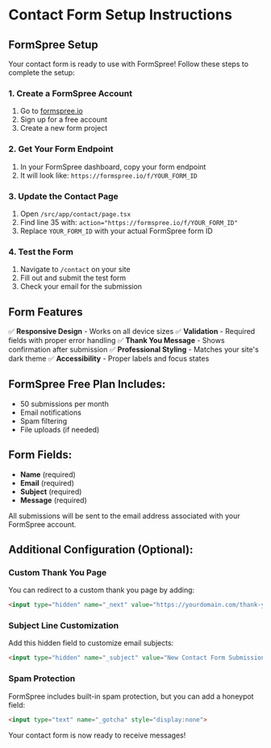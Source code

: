 # Contact Form Setup Instructions

## FormSpree Setup

Your contact form is ready to use with FormSpree! Follow these steps to complete the setup:

### 1. Create a FormSpree Account
1. Go to [formspree.io](https://formspree.io)
2. Sign up for a free account
3. Create a new form project

### 2. Get Your Form Endpoint
1. In your FormSpree dashboard, copy your form endpoint
2. It will look like: `https://formspree.io/f/YOUR_FORM_ID`

### 3. Update the Contact Page
1. Open `/src/app/contact/page.tsx`
2. Find line 35 with: `action="https://formspree.io/f/YOUR_FORM_ID"`
3. Replace `YOUR_FORM_ID` with your actual FormSpree form ID

### 4. Test the Form
1. Navigate to `/contact` on your site
2. Fill out and submit the test form
3. Check your email for the submission

## Form Features

✅ **Responsive Design** - Works on all device sizes
✅ **Validation** - Required fields with proper error handling
✅ **Thank You Message** - Shows confirmation after submission
✅ **Professional Styling** - Matches your site's dark theme
✅ **Accessibility** - Proper labels and focus states

## FormSpree Free Plan Includes:
- 50 submissions per month
- Email notifications
- Spam filtering
- File uploads (if needed)

## Form Fields:
- **Name** (required)
- **Email** (required) 
- **Subject** (required)
- **Message** (required)

All submissions will be sent to the email address associated with your FormSpree account.

## Additional Configuration (Optional):

### Custom Thank You Page
You can redirect to a custom thank you page by adding:
```html
<input type="hidden" name="_next" value="https://yourdomain.com/thank-you">
```

### Subject Line Customization
Add this hidden field to customize email subjects:
```html
<input type="hidden" name="_subject" value="New Contact Form Submission">
```

### Spam Protection
FormSpree includes built-in spam protection, but you can add a honeypot field:
```html
<input type="text" name="_gotcha" style="display:none">
```

Your contact form is now ready to receive messages!
